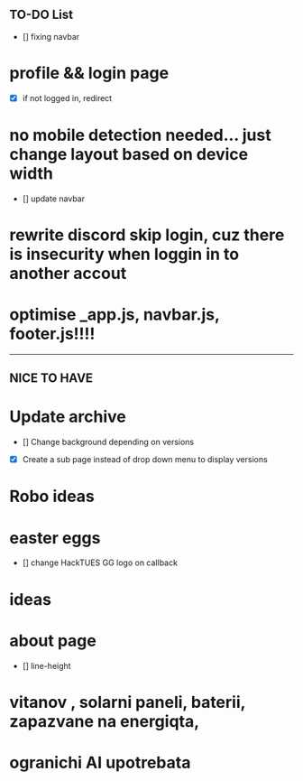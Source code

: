 ## TO-DO List

- [] fixing navbar


# profile && login page
- [x] if not logged in, redirect

# no mobile detection needed... just change layout based on device width
- [] update navbar


# rewrite discord skip login, cuz there is insecurity when loggin in to another accout

# optimise _app.js, navbar.js, footer.js!!!!


------------------------------------------------------------------------------------
## NICE TO HAVE

# Update archive
- [] Change background depending on versions
- [x] Create a sub page instead of drop down menu to display versions

# Robo ideas

# easter eggs
- [] change HackTUES GG logo on callback

# ideas

# about page

- [] line-height




# vitanov , solarni paneli, baterii, zapazvane na energiqta,


# ogranichi AI upotrebata